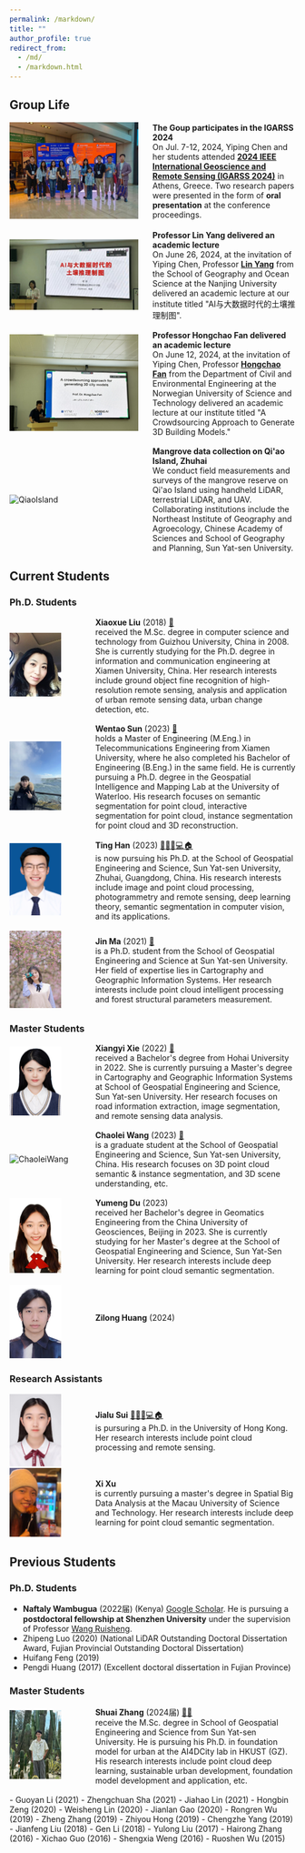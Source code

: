 ```yaml
---
permalink: /markdown/
title: ""
author_profile: true
redirect_from: 
  - /md/
  - /markdown.html
---
```

## Group Life
<div style="display: flex; align-items: center; width: 100%;">
  <div style="flex: 50%;">
    <a>
        <img src="https://github.com/Ting-Devin-Han/Epingpages.github.io/raw/master/images/IGARSS2024.jpg" alt="IGARSS2024" style="width: 90%;"/>
    </a>
  </div>
  <div style="flex: 50%;">
    <strong>The Goup participates in the IGARSS 2024</strong><br>
    On Jul. 7-12, 2024, Yiping Chen and her students attended <a href="https://www.2024.ieeeigarss.org/index.php"><strong>2024 IEEE International Geoscience and Remote Sensing (IGARSS 2024)</strong></a> in Athens, Greece. Two research papers were presented in the form of <strong>oral presentation</strong> at the conference proceedings.<br>
  </div>
</div>
<br>
<div style="display: flex; align-items: center; width: 100%;">
  <div style="flex: 50%;">
    <a>
        <img src="https://github.com/Ting-Devin-Han/Epingpages.github.io/raw/master/images/lectureLinYang.jpg" alt="LinYang" style="width: 90%;"/>
    </a>
  </div>
  <div style="flex: 50%;">
    <strong>Professor Lin Yang delivered an academic lecture</strong><br>
    On June 26, 2024, at the invitation of Yiping Chen, Professor <a href="https://sgos.nju.edu.cn/yl1/list.htm"><strong>Lin Yang</strong></a> from the School of Geography and Ocean Science at the Nanjing University delivered an academic lecture at our institute titled "AI与大数据时代的土壤推理制图". <br>
  </div>
</div>
<br>
<div style="display: flex; align-items: center; width: 100%;">
  <div style="flex: 50%;">
    <a>
        <img src="https://github.com/Ting-Devin-Han/Epingpages.github.io/raw/master/images/lectureHongchaoFan.jpg" alt="HongchaoFan" style="width: 90%;"/>
    </a>
  </div>
  <div style="flex: 50%;">
    <strong>Professor Hongchao Fan delivered an academic lecture</strong><br>
    On June 12, 2024, at the invitation of Yiping Chen, Professor <a href="https://www.ntnu.edu/employees/hongchao.fan"><strong>Hongchao Fan</strong></a> from the Department of Civil and Environmental Engineering at the Norwegian University of Science and Technology delivered an academic lecture at our institute titled "A Crowdsourcing Approach to Generate 3D Building Models." <br>
  </div>
</div>
<br>
<div style="display: flex; align-items: center; width: 100%;">
  <div style="flex: 50%;">
    <a>
        <img src="https://github.com/Ting-Devin-Han/Epingpages.github.io/raw/master/images/Qiao.png" alt="QiaoIsland" style="width: 90%;"/>
    </a>
  </div>
  <div style="flex: 50%;">
    <strong>Mangrove data collection on Qi'ao Island, Zhuhai</strong><br>
    We conduct field measurements and surveys of the mangrove reserve on Qi'ao Island using handheld LiDAR, terrestrial LiDAR, and UAV. Collaborating institutions include the Northeast Institute of Geography and Agroecology, Chinese Academy of Sciences and School of Geography and Planning, Sun Yat-sen University.<br>
  </div>
</div>

## Current Students
### Ph.D. Students
<div style="display: flex; align-items: center; width: 100%;">
  <div style="flex: 30%;">
    <a>
          <img src="https://github.com/Ting-Devin-Han/Epingpages.github.io/raw/master/images/XiaoxueLiu.png" alt="XiaoxueLiu" style="width: 60%;"/>
    </a>
  </div>
  <div style="flex: 70%;">
    <strong>Xiaoxue Liu</strong> (2018) <a href="mailto:liuxiaoxue@stu.xmu.edu.cn">📧</a><br>
    received the M.Sc. degree in computer science and technology from Guizhou University, China in 2008. She is currently studying for the Ph.D. degree in information and communication engineering at Xiamen University, China. Her research interests include ground object fine recognition of high-resolution remote sensing, analysis and application of urban remote sensing data, urban change detection, etc.<br>
  </div>
</div>
<br>
<div style="display: flex; align-items: center; width: 100%;">
  <div style="flex: 30%;">
    <a>
          <img src="https://github.com/Ting-Devin-Han/Epingpages.github.io/raw/master/images/WentaoSun.jpg" alt="WentaoSun" style="width: 60%;"/>
    </a>
  </div>
  <div style="flex: 70%;">
    <strong>Wentao Sun</strong> (2023) <a href="mailto:hbycswt@gmail.com">📧</a><br>
    holds a Master of Engineering (M.Eng.) in Telecommunications Engineering from Xiamen University, where he also completed his Bachelor of Engineering (B.Eng.) in the same field. He is currently pursuing a Ph.D. degree in the Geospatial Intelligence and Mapping Lab at the University of Waterloo. His research focuses on semantic segmentation for point cloud, interactive segmentation for point cloud, instance segmentation for point cloud and 3D reconstruction.<br>
  </div>
</div>
<br>
<div style="display: flex; align-items: center; width: 100%;">
  <div style="flex: 30%;">
    <a>
          <img src="https://github.com/Ting-Devin-Han/Epingpages.github.io/raw/master/images/TingHan.jpg" alt="TingHan" style="width: 60%;"/>
    </a>
  </div>
  <div style="flex: 70%;">
    <strong>Ting Han</strong> (2023) <a href="mailto:ting.devin.han@gmail.com">📧</a><a href="https://scholar.google.com/citations?user=IVWx-jwAAAAJ&hl=zh-CN&oi=ao">👨‍🎓</a><a href="https://github.com/Ting-Devin-Han?tab=repositories">💻</a><a href="https://ting-devin-han.github.io/">🏠</a><br>
     is now pursuing his Ph.D. at the School of Geospatial Engineering and Science, Sun Yat-sen University, Zhuhai, Guangdong, China. His research interests include image and point cloud processing, photogrammetry and remote sensing, deep learning theory, semantic segmentation in computer vision, and its applications.<br>
  </div>
</div>
<br>
<div style="display: flex; align-items: center; width: 100%;">
  <div style="flex: 30%;">
    <a>
          <img src="https://github.com/Ting-Devin-Han/Epingpages.github.io/raw/master/images/JinMaLife.jpg" alt="JinMa" style="width: 60%;"/>
    </a>
  </div>
  <div style="flex: 70%;">
    <strong>Jin Ma</strong> (2021) <a href="mailto:majin8@mail2.sysu.edu.cn">📧</a><br>
    is a Ph.D. student from the School of Geospatial Engineering and Science at Sun Yat-sen University. Her field of expertise lies in Cartography and Geographic Information Systems. Her research interests include point cloud intelligent processing and forest structural parameters measurement.<br>
  </div>
</div>

### Master Students
<div style="display: flex; align-items: center; width: 100%;">
  <div style="flex: 30%;">
    <a>
          <img src="https://github.com/Ting-Devin-Han/Epingpages.github.io/raw/master/images/XiangyiXie.jpg" alt="XiangyiXie" style="width: 60%;"/>
    </a>
  </div>
  <div style="flex: 70%;">
    <strong>Xiangyi Xie</strong> (2022) <a href="mailto:xiexy99@mail2.sysu.edu.cn">📧</a><br>
    received a Bachelor's degree from Hohai University in 2022. She is currently pursuing a Master's degree in Cartography and Geographic Information Systems at School of Geospatial Engineering and Science, Sun Yat-sen University. Her research focuses on road information extraction, image segmentation, and remote sensing data analysis.<br>
  </div>
</div>
<br>
<div style="display: flex; align-items: center; width: 100%;">
  <div style="flex: 30%;">
    <a>
          <img src="https://github.com/Ting-Devin-Han/Epingpages.github.io/raw/master/images/DaodaoWang.jpg" alt="ChaoleiWang" style="width: 60%;"/>
    </a>
  </div>
  <div style="flex: 70%;">
    <strong>Chaolei Wang</strong> (2023) <a href="mailto:wangchlei5@mail2.sysu.edu.cn">📧</a><br>
     is a graduate student at the School of Geospatial Engineering and Science, Sun Yat-sen University, China. His research focuses on 3D point cloud semantic & instance segmentation, and 3D scene understanding, etc.<br>
  </div>
</div>
<br>
<div style="display: flex; align-items: center; width: 100%;">
  <div style="flex: 30%;">
    <a>
        <img src="https://github.com/Ting-Devin-Han/Epingpages.github.io/raw/master/images/YumengDu.jpg" alt="YumengDu" style="width: 60%;"/>
    </a>
  </div>
  <div style="flex: 70%;">
    <strong>Yumeng Du</strong> (2023) <br>
    received her Bachelor's degree in Geomatics Engineering from the China University of Geosciences, Beijing in 2023. She is currently studying for her Master's degree at the School of Geospatial Engineering and Science, Sun Yat-Sen University. Her research interests include deep learning for point cloud semantic segmentation.<br>
  </div>
</div>
<br>
<div style="display: flex; align-items: center; width: 100%;">
  <div style="flex: 30%;">
    <a>
        <img src="https://github.com/Ting-Devin-Han/Epingpages.github.io/raw/master/images/ZilongHuang.jpg" alt="ZilongHuang" style="width: 60%;"/>
    </a>
  </div>
  <div style="flex: 70%;">
    <strong>Zilong Huang</strong> (2024) <br>
    <br>
  </div>
</div>

### Research Assistants
<div style="display: flex; align-items: center; width: 100%;">
  <div style="flex: 30%;">
    <a>
        <img src="https://github.com/Ting-Devin-Han/Epingpages.github.io/raw/master/images/JialuSui.jpg" alt="JialuSui" style="width: 60%;"/>
    </a>
  </div>
  <div style="flex: 70%;">
    <strong>Jialu Sui</strong> <a href="mailto:ting.devin.han@gmail.com">📧</a><a href="https://scholar.google.com/citations?hl=zh-CN&user=S--vtB8AAAAJ&view_op=list_works&sortby=pubdate">👨‍🎓</a><a href="https://github.com/littlebeen">💻</a><a href="https://littlebeen.github.io/littlebeen_homepage/">🏠</a><br>
    is pursuring a Ph.D. in the University of Hong Kong. Her research interests include point cloud processing and remote sensing.<br>
  </div>
</div>
<div style="display: flex; align-items: center; width: 100%;">
  <div style="flex: 30%;">
    <a>
        <img src="https://github.com/Ting-Devin-Han/Epingpages.github.io/raw/master/images/XiXu.jpg" alt="XiXu" style="width: 60%;"/>
    </a>
  </div>
  <div style="flex: 70%;">
    <strong>Xi Xu</strong><br>
    is currently pursuing a master's degree in Spatial Big Data Analysis at the Macau University of Science and Technology. Her research interests include deep learning for point cloud semantic segmentation.<br>
  </div>
</div>

## Previous Students
### Ph.D. Students
- **Naftaly Wambugua** (2022届) (Kenya) [Google Scholar](https://scholar.google.com/citations?hl=zh-CN&user=ItyaIXsAAAAJ&view_op=list_works&sortby=pubdate). He is pursuing a **postdoctoral fellowship at Shenzhen University** under the supervision of Professor [Wang Ruisheng](https://profiles.ucalgary.ca/ruisheng-wang).
- Zhipeng Luo (2020) (National LiDAR Outstanding Doctoral Dissertation Award, Fujian Provincial Outstanding Doctoral Dissertation)
- Huifang Feng (2019)
- Pengdi Huang (2017) (Excellent doctoral dissertation in Fujian Province)
  
### Master Students
<div style="display: flex; align-items: center; width: 100%;">
  <div style="flex: 30%;">
    <a>
          <img src="https://github.com/Ting-Devin-Han/Epingpages.github.io/raw/master/images/ShuaiZhang.jpg" alt="ShuaiZhang" style="width: 60%;"/>
    </a>
  </div>
  <div style="flex: 70%;">
    <strong>Shuai Zhang</strong> (2024届) <a href="https://scholar.google.cz/citations?hl=zh-CN&user=7uwX40wAAAAJ">👨‍🎓</a><br>
    receive the M.Sc. degree in School of Geospatial Engineering and Science from Sun Yat-sen University. He is pursuing his Ph.D. in foundation model for urban at the AI4DCity lab in HKUST (GZ). His research interests include point cloud deep learning, sustainable urban development, foundation model development and application, etc.<br>
  </div>
</div>
<br>
- Guoyan Li (2021)
- Zhengchuan Sha (2021)
- Jiahao Lin (2021)
- Hongbin Zeng (2020)
- Weisheng Lin (2020)
- Jianlan Gao (2020)
- Rongren Wu (2019)
- Zheng Zhang (2019)
- Zhiyou Hong (2019)
- Chengzhe Yang (2019)
- Jianfeng Liu (2018)
- Gen Li (2018)
- Yulong Liu (2017)
- Hairong Zhang (2016)
- Xichao Guo (2016)
- Shengxia Weng (2016)
- Ruoshen Wu (2015)
